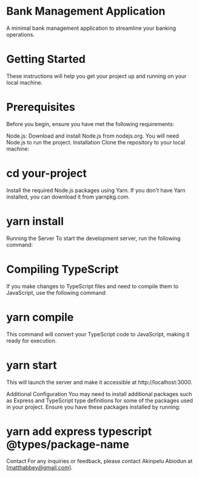 # Bank Management Application
A minimal bank management application to streamline your banking operations.


# Getting Started
These instructions will help you get your project up and running on your local machine.

# Prerequisites
Before you begin, ensure you have met the following requirements:

Node.js: Download and install Node.js from nodejs.org. You will need Node.js to run the project.
Installation
Clone the repository to your local machine:

# cd your-project
Install the required Node.js packages using Yarn. If you don't have Yarn installed, you can download it from yarnpkg.com.


# yarn install
Running the Server
To start the development server, run the following command:

# Compiling TypeScript
If you make changes to TypeScript files and need to compile them to JavaScript, use the following command:
# yarn compile
This command will convert your TypeScript code to JavaScript, making it ready for execution.

# yarn start
This will launch the server and make it accessible at http://localhost:3000.



Additional Configuration
You may need to install additional packages such as Express and TypeScript type definitions for some of the packages used in your project. Ensure you have these packages installed by running:


# yarn add express typescript @types/package-name


Contact
For any inquiries or feedback, please contact Akinpelu Abiodun at [matthabbey@gmail.com].




